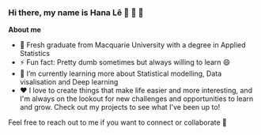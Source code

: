 ### Hi there, my name is Hana Lê 👋 :wave: :wave:

**About me**

- 💼  Fresh graduate from Macquarie University with a degree in Applied Statistics
- ⚡ Fun fact: Pretty dumb sometimes but always willing to learn 😄
- 🌱 I’m currently learning more about Statistical modelling, Data visalisation and Deep learning
- ❤️ I love to create things that make life easier and more interesting, and I'm always on the lookout for new challenges and opportunities to learn and grow. Check out my projects to see what I've been up to!

Feel free to reach out to me if you want to connect or collaborate 🥳

<!--
**Hana-Le/Hana-Le** is a ✨ _special_ ✨ repository because its `README.md` (this file) appears on your GitHub profile.

Here are some ideas to get you started:

- 🔭 I’m currently working on ...
- 🌱 I’m currently learning ...
- 👯 I’m looking to collaborate on ...
- 🤔 I’m looking for help with ...
- 💬 Ask me about ...
- 📫 How to reach me: ...
- 😄 Pronouns: ...
- ⚡ Fun fact: ...
-->
